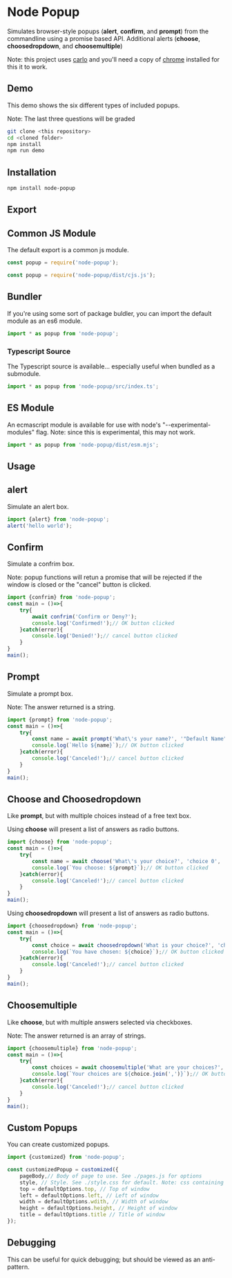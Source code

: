 # Node Popup

Simulates browser-style popups (**alert**, **confirm**, and **prompt**) from the commandline using a promise based API.
Additional alerts (**choose**, **choosedropdown**, and **choosemultiple**)

Note: this project uses [carlo](https://github.com/GoogleChromeLabs/carlo) and you'll need a copy of [chrome](https://www.google.com/chrome/) installed for this it to work.

## Demo

This demo shows the six different types of included popups.

Note: The last three questions will be graded

```sh
git clone <this repository>
cd <cloned folder>
npm install
npm run demo
```



## Installation

```sh
npm install node-popup
```

## Export

## Common JS Module

The default export is a common js module.

```javascript
const popup = require('node-popup');
```

```javascript
const popup = require('node-popup/dist/cjs.js');
```

## Bundler

If you're using some sort of package buldler, you can import the default module as an es6 module.

```javascript
import * as popup from 'node-popup';
```

### Typescript Source

The Typescript source is available... especially useful when bundled as a submodule.

```javascript
import * as popup from 'node-popup/src/index.ts';
```

## ES Module

An ecmascript module is available for use with node's "--experimental-modules" flag.
Note: since this is experimental, this may not work.

```javascript
import * as popup from 'node-popup/dist/esm.mjs';
```

## Usage

## alert

Simulate an alert box.

```javascript
import {alert} from 'node-popup';
alert('hello world');
```

## Confirm

Simulate a confrim box.

Note: popup functions will retun a promise that will be rejected if the window is closed or the "cancel" button is clicked.

```javascript
import {confrim} from 'node-popup';
const main = ()=>{
    try{
        await confrim('Confirm or Deny?');
        console.log('Confirmed!');// OK button clicked
    }catch(error){
        console.log('Denied!');// cancel button clicked
    }
}
main();
```

## Prompt

Simulate a prompt box.

Note: The answer returned is a string.

```javascript
import {prompt} from 'node-popup';
const main = ()=>{
    try{
        const name = await prompt('What\'s your name?', '"Default Name"');
        console.log(`Hello ${name}`);// OK button clicked
    }catch(error){
        console.log('Canceled!');// cancel button clicked
    }
}
main();
```

## Choose and Choosedropdown

Like **prompt**, but with multiple choices instead of a free text box.

Using **choose** will present a list of answers as radio buttons.

```javascript
import {choose} from 'node-popup';
const main = ()=>{
    try{
        const name = await choose('What\'s your choice?', 'choice 0', 'choice 1', 'choice 3');
        console.log(`You choose: ${prompt}`);// OK button clicked
    }catch(error){
        console.log('Canceled!');// cancel button clicked
    }
}
main();
```

Using **choosedropdown** will present a list of answers as radio buttons.

```javascript
import {choosedropdown} from 'node-popup';
const main = ()=>{
    try{
        const choice = await choosedropdown('What is your choice?', 'choice 0', 'choice 1', 'choice 3');
        console.log(`You have chosen: ${choice}`);// OK button clicked
    }catch(error){
        console.log('Canceled!');// cancel button clicked
    }
}
main();
```

## Choosemultiple

Like **choose**, but with multiple answers selected via checkboxes.

Note: The answer returned is an array of strings.

```javascript
import {choosemultiple} from 'node-popup';
const main = ()=>{
    try{
        const choices = await choosemultiple('What are your choices?', 'alpha', 'beta', 'gamma');
        console.log(`Your choices are ${choice.join(',')}`);// OK button clicked
    }catch(error){
        console.log('Canceled!');// cancel button clicked
    }
}
main();
```

## Custom Popups

You can create customized popups.

```javascript
import {customized} from 'node-popup';

const customizedPopup = customized({
    pageBody,// Body of page to use. See ./pages.js for options
    style, // Style. See ./style.css for default. Note: css containing character '>' currently fails
    top = defaultOptions.top, // Top of window
    left = defaultOptions.left, // Left of window
    width = defaultOptions.wdith, // Width of window
    height = defaultOptions.height, // Height of window
    title = defaultOptions.title // Title of window
});
```

## Debugging

This can be useful for quick debugging; but should be viewed as an anti-pattern.
